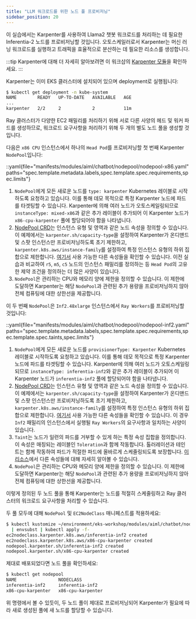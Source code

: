 ```yaml
---
title: "LLM 워크로드를 위한 노드 풀 프로비저닝"
sidebar_position: 20
---
```


이 실습에서는 Karpenter를 사용하여 Llama2 챗봇 워크로드를 처리하는 데 필요한 Inferentia-2 노드를 프로비저닝할 것입니다. 오토스케일러로서 Karpenter는 머신 러닝 워크로드를 실행하고 트래픽을 효율적으로 분산하는 데 필요한 리소스를 생성합니다.

:::tip
Karpenter에 대해 더 자세히 알아보려면 이 워크샵의 [Karpenter 모듈](../../autoscaling/compute/karpenter/index.md)을 확인하세요.
:::

Karpenter는 이미 EKS 클러스터에 설치되어 있으며 deployment로 실행됩니다:

```bash
$ kubectl get deployment -n kube-system
NAME        READY   UP-TO-DATE   AVAILABLE   AGE
...
karpenter   2/2     2            2           11m
```

Ray 클러스터가 다양한 EC2 패밀리를 처리하기 위해 서로 다른 사양의 헤드 및 워커 파드를 생성하므로, 워크로드 요구사항을 처리하기 위해 두 개의 별도 노드 풀을 생성할 것입니다.

다음은 `x86 CPU` 인스턴스에서 하나의 `Head Pod`를 프로비저닝할 첫 번째 Karpenter `NodePool`입니다:

::yaml{file="manifests/modules/aiml/chatbot/nodepool/nodepool-x86.yaml" paths="spec.template.metadata.labels,spec.template.spec.requirements,spec.limits"}

1. `NodePool`에게 모든 새로운 노드를 `type: karpenter` Kubernetes 레이블로 시작하도록 요청하고 있습니다. 이를 통해 데모 목적으로 특정 Karpenter 노드에 파드를 타겟팅할 수 있습니다. Karpenter에 의해 여러 노드가 오토스케일링되므로 `instanceType: mixed-x86`과 같은 추가 레이블이 추가되어 이 Karpenter 노드가 `x86-cpu-karpenter` 풀에 할당되어야 함을 나타냅니다.
2. [NodePool CRD](https://karpenter.sh/docs/concepts/nodepools/)는 인스턴스 유형 및 영역과 같은 노드 속성을 정의할 수 있습니다. 이 예제에서는 `karpenter.sh/capacity-type`을 설정하여 Karpenter가 온디맨드 및 스팟 인스턴스만 프로비저닝하도록 초기 제한하고, `karpenter.k8s.aws/instance-family`를 설정하여 특정 인스턴스 유형의 하위 집합으로 제한합니다. [여기서](https://karpenter.sh/docs/concepts/scheduling/#selecting-nodes) 사용 가능한 다른 속성들을 확인할 수 있습니다. 이전 실습과 비교하여 `r5`, `m5`, `c5` 노드의 인스턴스 패밀리를 정의하는 등 `Head Pod`의 고유한 제약 조건을 정의하는 더 많은 사양이 있습니다.
3. `NodePool`은 관리하는 CPU와 메모리 양에 제한을 정의할 수 있습니다. 이 제한에 도달하면 Karpenter는 해당 `NodePool`과 관련된 추가 용량을 프로비저닝하지 않아 전체 컴퓨팅에 대한 상한선을 제공합니다.

이 두 번째 `NodePool`은 `Inf2.48xlarge` 인스턴스에서 `Ray Workers`를 프로비저닝할 것입니다:

::yaml{file="manifests/modules/aiml/chatbot/nodepool/nodepool-inf2.yaml" paths="spec.template.metadata.labels,spec.template.spec.requirements,spec.template.spec.taints,spec.limits"}

1. `NodePool`에게 모든 새로운 노드를 `provisionerType: Karpenter` Kubernetes 레이블로 시작하도록 요청하고 있습니다. 이를 통해 데모 목적으로 특정 Karpenter 노드에 파드를 타겟팅할 수 있습니다. Karpenter에 의해 여러 노드가 오토스케일링되므로 `instanceType: inferentia-inf2`와 같은 추가 레이블이 추가되어 이 Karpenter 노드가 `inferentia-inf2` 풀에 할당되어야 함을 나타냅니다.
2. [NodePool CRD](https://karpenter.sh/docs/concepts/nodepools/)는 인스턴스 유형 및 영역과 같은 노드 속성을 정의할 수 있습니다. 이 예제에서는 `karpenter.sh/capacity-type`을 설정하여 Karpenter가 온디맨드 및 스팟 인스턴스만 프로비저닝하도록 초기 제한하고, `karpenter.k8s.aws/instance-family`를 설정하여 특정 인스턴스 유형의 하위 집합으로 제한합니다. [여기서](https://karpenter.sh/docs/concepts/scheduling/#selecting-nodes) 사용 가능한 다른 속성들을 확인할 수 있습니다. 이 경우 `Inf2` 패밀리의 인스턴스에서 실행될 `Ray Workers`의 요구사항과 일치하는 사양이 있습니다.
3. `Taint`는 노드가 일련의 파드를 거부할 수 있게 하는 특정 속성 집합을 정의합니다. 이 속성은 매칭되는 레이블인 `Toleration`과 함께 작동합니다. 톨러레이션과 테인트는 함께 작동하여 파드가 적절한 파드에 올바르게 스케줄링되도록 보장합니다. [이 리소스](https://kubernetes.io/docs/concepts/scheduling-eviction/taint-and-toleration/)에서 다른 속성들에 대해 자세히 알아볼 수 있습니다.
4. `NodePool`은 관리하는 CPU와 메모리 양에 제한을 정의할 수 있습니다. 이 제한에 도달하면 Karpenter는 해당 `NodePool`과 관련된 추가 용량을 프로비저닝하지 않아 전체 컴퓨팅에 대한 상한선을 제공합니다.

이렇게 정의된 두 노드 풀을 통해 Karpenter는 노드를 적절히 스케줄링하고 Ray 클러스터의 워크로드 요구사항을 처리할 수 있습니다.

두 풀 모두에 대해 `NodePool` 및 `EC2NodeClass` 매니페스트를 적용하세요:

```bash
$ kubectl kustomize ~/environment/eks-workshop/modules/aiml/chatbot/nodepool \
  | envsubst | kubectl apply -f-
ec2nodeclass.karpenter.k8s.aws/inferentia-inf2 created
ec2nodeclass.karpenter.k8s.aws/x86-cpu-karpenter created
nodepool.karpenter.sh/inferentia-inf2 created
nodepool.karpenter.sh/x86-cpu-karpenter created
```

제대로 배포되었다면 노드 풀을 확인하세요:

```bash
$ kubectl get nodepool
NAME                NODECLASS
inferentia-inf2     inferentia-inf2
x86-cpu-karpenter   x86-cpu-karpenter
```

위 명령에서 볼 수 있듯이, 두 노드 풀이 제대로 프로비저닝되어 Karpenter가 필요에 따라 새로 생성된 풀에 새 노드를 할당할 수 있습니다.